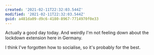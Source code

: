 ```yaml
---
created: '2021-02-11T22:32:03.544Z'
modified: '2021-02-11T22:32:03.544Z'
guid: a481da09-d9c6-4180-8967-7714970f0e33
---
```

Actually a good day today. And weirdly I'm not feeling down about the lockdown extension here in Germany. 

I think I've forgotten how to socialise, so it's probably for the best.
